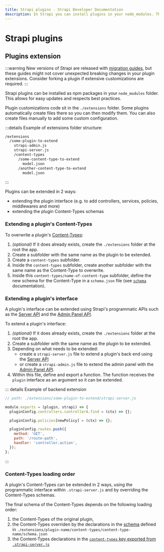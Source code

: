 ```yaml
---
title: Strapi plugins - Strapi Developer Documentation
description: In Strapi you can install plugins in your node_modules. This allows for easy updates and respect best practices.
---
```


# Strapi plugins

<PluginsLinks>
</PluginsLinks>

## Plugins extension

:::warning
New versions of Strapi are released with [migration guides](/developer-docs/latest/update-migration-guides/migration-guides.md), but these guides might not cover unexpected breaking changes in your plugin extensions. Consider forking a plugin if extensive customizations are required.
:::

Strapi plugins can be installed as npm packages in your `node_modules` folder. This allows for easy updates and respects best practices.

Plugin customizations code sit in the `./extensions` folder. Some plugins automatically create files there so you can then modify them. You can also create files manually to add some custom configuration.
<!-- TODO: add link to new project structure when updated -->

:::details Example of extensions folder structure:
```bash
/extensions
  /some-plugin-to-extend
    strapi-admin.js
    strapi-server.js
    /content-types
      /some-content-type-to-extend
        model.json
      /another-content-type-to-extend
        model.json
```
:::


Plugins can be extended in 2 ways:

- extending the plugin interface (e.g. to add controllers, services, policies, middlewares and more)
- extending the plugin Content-Types schemas

### Extending a plugin's Content-Types

To overwrite a plugin's [Content-Types](/developer-docs/latest/development/backend-customization.md#models):

1. _(optional)_ If it does already exists, create the `./extensions` folder at the root the app.
2. Create a subfolder with the same name as the plugin to be extended.
3. Create a `content-types` subfolder.
4. Inside the `content-types` subfolder, create another subfolder with the same name as the Content-Type to overwrite.
5. Inside this `content-types/name-of-content-type` subfolder, define the new schema for the Content-Type in a `schema.json` file (see [`schema`](/developer-docs/latest/development/backend-customization/models.md#model-schema) documentation).
<!-- ! The link to the `schema` section above won't work in this PR, but will work once the content is merged with the database PR -->

### Extending a plugin's interface

A plugin's interface can be extended using Strapi's programmatic APIs such as the [Server API](/developer-docs/latest/developer-resources/plugin-api-reference/server.md) and the [Admin Panel API](/developer-docs/latest/developer-resources/plugin-api-reference/admin-panel.md).

To extend a plugin's interface:

1. _(optional)_ If it does already exists, create the `./extensions` folder at the root the app.
2. Create a subfolder with the same name as the plugin to be extended.
3. Depending on what needs to be extended:
    * create a `strapi-server.js` file to extend a plugin's back end using the [Server API](/developer-docs/latest/developer-resources/plugin-api-reference/server.md)
    * or create a  `strapi-admin.js` file to extend the admin panel with the [Admin Panel API](/Users/piwi/code/documentation/docs/developer-docs/latest/developer-resources/plugin-api-reference/admin-paenl.md).
4. Within this file, define and export a function.  The function receives the `plugin` interface as an argument so it can be extended.

::: details Example of backend extension

```js
// path: ./extensions/some-plugin-to-extend/strapi-server.js

module.exports = (plugin, strapi) => {
  pluginConfig.controllers.controllerA.find = (ctx) => {};

  pluginConfig.policies[newPolicy] = (ctx) => {};

  pluginConfig.routes.push({
    method: 'GET',
    path: '/route-path',
    handler: 'controller.action',
  });
};
```
:::

### Content-Types loading order

A plugin's Content-Types can be extended in 2 ways, using the programmatic interface within `.strapi-server.js` and by overriding the Content-Types schemas.

The final schema of the Content-Types depends on the following loading order:

1. the Content-Types of the original plugin,
2. the Content-Types overriden by the declarations in the [schema](/developer-docs/latest/development/backend-customization/models.md#model-schema) defined in `./extensions/plugin-name/content-types/content-type-name/schema.json`
3. the Content-Types declarations in the [`content-types` key exported from `.strapi-server.js`](/developer-docs/latest/developer-resources/plugin-api-reference/server.html#content-types)
<!-- ! The link to the `schema` section above won't work in this PR, but will work once the content is merged with the database PR -->
